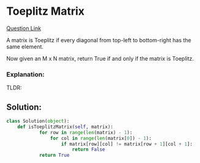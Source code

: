 # Toeplitz Matrix  

[Question Link](https://leetcode.com/problems/toeplitz-matrix/)  

A matrix is Toeplitz if every diagonal from top-left to bottom-right has the same element.  

Now given an M x N matrix, return True if and only if the matrix is Toeplitz.  

### Explanation:
TLDR: 

## Solution:
```Python
class Solution(object):
    def isToeplitzMatrix(self, matrix):
            for row in range(len(matrix) - 1):
                for col in range(len(matrix[0]) - 1):
                    if matrix[row][col] != matrix[row + 1][col + 1]:
                        return False
            return True
```
